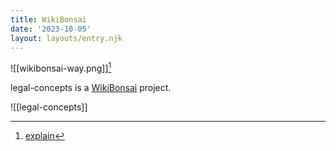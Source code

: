 ```yaml
---
title: WikiBonsai
date: '2023-10-05'
layout: layouts/entry.njk
---
```



![[wikibonsai-way.png]][^twt]

legal-concepts is a [WikiBonsai](https://github.com/wikibonsai/wikibonsai) project.

![[legal-concepts]]

[^twt]: [explain](https://twitter.com/wibomd/status/1703930973371412699)
